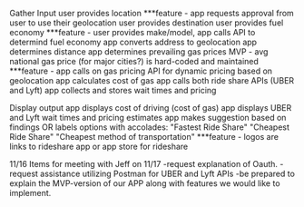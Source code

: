 Gather Input
    user provides location
            ***feature - app requests approval from user to use their geolocation
    user provides destination
    user provides fuel economy
            ***feature - user provides make/model, app calls API to determind fuel economy
    app converts address to geolocation
    app determines distance
    app determines prevailing gas prices
            MVP - avg national gas price (for major cities?) is hard-coded and maintained
            ***feature - app calls on gas pricing API for dynamic pricing based on geolocation
    app calculates cost of gas
    app calls both ride share APIs (UBER and Lyft)
    app collects and stores wait times and pricing
    
Display output
    app displays cost of driving (cost of gas)
    app displays UBER and Lyft wait times and pricing estimates
    app makes suggestion based on findings OR labels options with accolades:
        "Fastest Ride Share"
        "Cheapest Ride Share"
        "Cheapest method of transportation"
    ***feature - logos are links to rideshare app or app store for rideshare


11/16
    Items for meeting with Jeff on 11/17
        -request explanation of Oauth.
        -request assistance utilizing Postman for UBER and Lyft APIs
        -be prepared to explain the MVP-version of our APP along with features
            we would like to implement.